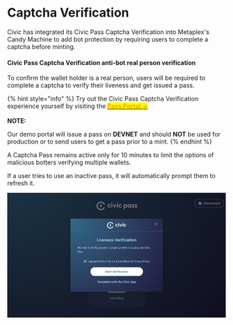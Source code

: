 # Captcha Verification

Civic has integrated its Civic Pass Captcha Verification into Metaplex's Candy Machine to add bot protection by requiring users to complete a captcha before minting.

#### Civic Pass Captcha Verification anti-bot real person verification

To confirm the wallet holder is a real person, users will be required to complete a captcha to verify their liveness and get issued a pass.

{% hint style="info" %}
Try out the Civic Pass Captcha Verification experience yourself by visiting the [<mark style="color:orange;">**Pass Portal ->**</mark>](https://getpass.civic.com/)\
\
**NOTE:**

Our demo portal will issue a pass on **DEVNET** and should **NOT** be used for production or to send users to get a pass prior to a mint.
{% endhint %}

A Captcha Pass remains active only for 10 minutes to limit the options of malicious botters verifying multiple wallets.&#x20;

If a user tries to use an inactive pass, it will automatically prompt them to refresh it.

![](../.gitbook/assets/Ignite-Captcha.png)
